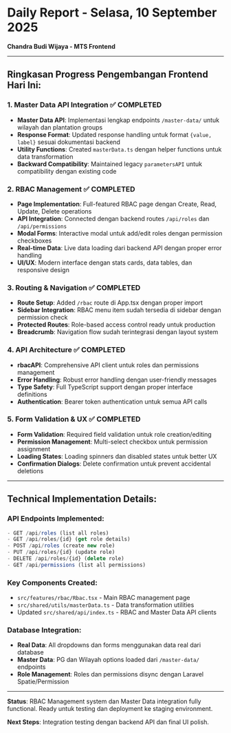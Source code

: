 # Daily Report - Selasa, 10 September 2025
**Chandra Budi Wijaya - MTS Frontend**

---

## Ringkasan Progress Pengembangan Frontend Hari Ini:

### 1. **Master Data API Integration** ✅ **COMPLETED**
- **Master Data API**: Implementasi lengkap endpoints `/master-data/` untuk wilayah dan plantation groups
- **Response Format**: Updated response handling untuk format `{value, label}` sesuai dokumentasi backend
- **Utility Functions**: Created `masterData.ts` dengan helper functions untuk data transformation
- **Backward Compatibility**: Maintained legacy `parametersAPI` untuk compatibility dengan existing code

### 2. **RBAC Management** ✅ **COMPLETED**
- **Page Implementation**: Full-featured RBAC page dengan Create, Read, Update, Delete operations
- **API Integration**: Connected dengan backend routes `/api/roles` dan `/api/permissions`
- **Modal Forms**: Interactive modal untuk add/edit roles dengan permission checkboxes
- **Real-time Data**: Live data loading dari backend API dengan proper error handling
- **UI/UX**: Modern interface dengan stats cards, data tables, dan responsive design

### 3. **Routing & Navigation** ✅ **COMPLETED**
- **Route Setup**: Added `/rbac` route di App.tsx dengan proper import
- **Sidebar Integration**: RBAC menu item sudah tersedia di sidebar dengan permission check
- **Protected Routes**: Role-based access control ready untuk production
- **Breadcrumb**: Navigation flow sudah terintegrasi dengan layout system

### 4. **API Architecture** ✅ **COMPLETED**
- **rbacAPI**: Comprehensive API client untuk roles dan permissions management
- **Error Handling**: Robust error handling dengan user-friendly messages
- **Type Safety**: Full TypeScript support dengan proper interface definitions
- **Authentication**: Bearer token authentication untuk semua API calls

### 5. **Form Validation & UX** ✅ **COMPLETED**
- **Form Validation**: Required field validation untuk role creation/editing
- **Permission Management**: Multi-select checkbox untuk permission assignment
- **Loading States**: Loading spinners dan disabled states untuk better UX
- **Confirmation Dialogs**: Delete confirmation untuk prevent accidental deletions

---

## Technical Implementation Details:

### API Endpoints Implemented:
```typescript
- GET /api/roles (list all roles)
- GET /api/roles/{id} (get role details)
- POST /api/roles (create new role)
- PUT /api/roles/{id} (update role)
- DELETE /api/roles/{id} (delete role)
- GET /api/permissions (list all permissions)
```

### Key Components Created:
- `src/features/rbac/Rbac.tsx` - Main RBAC management page
- `src/shared/utils/masterData.ts` - Data transformation utilities
- Updated `src/shared/api/index.ts` - RBAC and Master Data API clients

### Database Integration:
- **Real Data**: All dropdowns dan forms menggunakan data real dari database
- **Master Data**: PG dan Wilayah options loaded dari `/master-data/` endpoints
- **Role Management**: Roles dan permissions disync dengan Laravel Spatie/Permission

---

**Status**: RBAC Management system dan Master Data integration fully functional. Ready untuk testing dan deployment ke staging environment.

**Next Steps**: Integration testing dengan backend API dan final UI polish.
